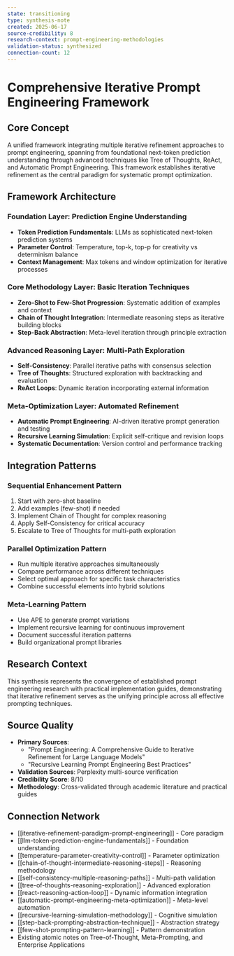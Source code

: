 ```yaml
---
state: transitioning
type: synthesis-note
created: 2025-06-17
source-credibility: 8
research-context: prompt-engineering-methodologies
validation-status: synthesized
connection-count: 12
---
```


# Comprehensive Iterative Prompt Engineering Framework

## Core Concept
A unified framework integrating multiple iterative refinement approaches to prompt engineering, spanning from foundational next-token prediction understanding through advanced techniques like Tree of Thoughts, ReAct, and Automatic Prompt Engineering. This framework establishes iterative refinement as the central paradigm for systematic prompt optimization.

## Framework Architecture

### Foundation Layer: Prediction Engine Understanding
- **Token Prediction Fundamentals**: LLMs as sophisticated next-token prediction systems
- **Parameter Control**: Temperature, top-k, top-p for creativity vs determinism balance
- **Context Management**: Max tokens and window optimization for iterative processes

### Core Methodology Layer: Basic Iteration Techniques
- **Zero-Shot to Few-Shot Progression**: Systematic addition of examples and context
- **Chain of Thought Integration**: Intermediate reasoning steps as iterative building blocks
- **Step-Back Abstraction**: Meta-level iteration through principle extraction

### Advanced Reasoning Layer: Multi-Path Exploration
- **Self-Consistency**: Parallel iterative paths with consensus selection
- **Tree of Thoughts**: Structured exploration with backtracking and evaluation
- **ReAct Loops**: Dynamic iteration incorporating external information

### Meta-Optimization Layer: Automated Refinement
- **Automatic Prompt Engineering**: AI-driven iterative prompt generation and testing
- **Recursive Learning Simulation**: Explicit self-critique and revision loops
- **Systematic Documentation**: Version control and performance tracking

## Integration Patterns

### Sequential Enhancement Pattern
1. Start with zero-shot baseline
2. Add examples (few-shot) if needed
3. Implement Chain of Thought for complex reasoning
4. Apply Self-Consistency for critical accuracy
5. Escalate to Tree of Thoughts for multi-path exploration

### Parallel Optimization Pattern
- Run multiple iterative approaches simultaneously
- Compare performance across different techniques
- Select optimal approach for specific task characteristics
- Combine successful elements into hybrid solutions

### Meta-Learning Pattern
- Use APE to generate prompt variations
- Implement recursive learning for continuous improvement
- Document successful iteration patterns
- Build organizational prompt libraries

## Research Context
This synthesis represents the convergence of established prompt engineering research with practical implementation guides, demonstrating that iterative refinement serves as the unifying principle across all effective prompting techniques.

## Source Quality
- **Primary Sources**: 
  - "Prompt Engineering: A Comprehensive Guide to Iterative Refinement for Large Language Models"
  - "Recursive Learning Prompt Engineering Best Practices"
- **Validation Sources**: Perplexity multi-source verification
- **Credibility Score**: 8/10
- **Methodology**: Cross-validated through academic literature and practical guides

## Connection Network
- [[iterative-refinement-paradigm-prompt-engineering]] - Core paradigm
- [[llm-token-prediction-engine-fundamentals]] - Foundation understanding
- [[temperature-parameter-creativity-control]] - Parameter optimization
- [[chain-of-thought-intermediate-reasoning-steps]] - Reasoning methodology
- [[self-consistency-multiple-reasoning-paths]] - Multi-path validation
- [[tree-of-thoughts-reasoning-exploration]] - Advanced exploration
- [[react-reasoning-action-loop]] - Dynamic information integration
- [[automatic-prompt-engineering-meta-optimization]] - Meta-level automation
- [[recursive-learning-simulation-methodology]] - Cognitive simulation
- [[step-back-prompting-abstraction-technique]] - Abstraction strategy
- [[few-shot-prompting-pattern-learning]] - Pattern demonstration
- Existing atomic notes on Tree-of-Thought, Meta-Prompting, and Enterprise Applications